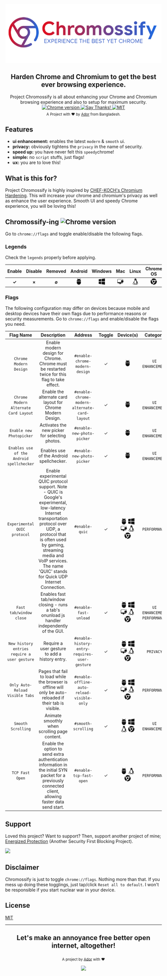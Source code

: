 <div align="center">
<img src="https://raw.githubusercontent.com/AdroitAdorKhan/Chromossify/master/assets/hero.png">
</div>

<h2 align="center">Harden Chrome and Chromium to get the best ever browsing experience.</h2>
<div align="center">
  Project Chromossify is all about enhancing your Chrome and Chromium browsing experience and also to setup for maximum security.
</div>

<div align="center">
  <!-- Chrome/Chromium -->
  <a href="#">
    <img src="https://img.shields.io/badge/Chrome-69+-orange.svg?style=flat-square"
      alt="Chrome version" />
  </a>
  <!-- Say Thanks -->
  <a href="https://saythanks.io/to/AdroitAdorKhan">
    <img src="https://img.shields.io/badge/Say%20Thanks-!-1EAEDB.svg?longCache=true&style=flat-square"
      alt="Say Thanks!" />
  </a>
  <!-- License -->
  <a href="https://github.com/EnergizedProtection/block/blob/master/LICENSE">
    <img src="https://img.shields.io/badge/License-MIT-blue.svg?style=flat-square"
      alt="MIT" />
  </a>
</div>

<div align="center">
  <sub>A Project with ❤ by <a href="https://nayemador.com" target="_blank">Ador</a> from Bangladesh.
</div>

## Features
- __ui enhancement:__ enables the latest `modern` & `smooth` ui.
- __privacy:__ obviously tightens the `privacy` in the name of security.
- __speed up:__ you have never felt this `speedy`chrome!
- __simple:__ no `script` stuffs, just flags!
- __ux:__ you are to love this!

## What is this for?

Project Chromossify is highly inspired by <a href="https://github.com/CHEF-KOCH/Chromium-hardening" target="_blank">CHEF-KOCH's Chromium Hardening</a>. 
This will increase your chrome and chromium's privacy as well as enhance the user experience. Smooth UI and speedy Chrome experience, you will be loving this!

## Chromossify-ing <img src="https://img.shields.io/badge/Chrome-69+-orange.svg?style=flat-square" alt="Chrome version" />
Go to <code>chrome://flags</code> and toggle enable/disable the following flags.

### Legends
Check the `legends` properly before applying.

Enable | Disable | Removed | Android | Windows | Mac | Linux | Chrome OS | 
|:----:|:-------:|:-------:|:-------:|:-------:|:---:|:-----:|:---------:|
<strong>✓</strong> | <strong>×</strong> | <strong>∅</strong> | <a href="#"><img src="https://raw.githubusercontent.com/AdroitAdorKhan/Chromossify/master/assets/android.png" width="20" height="20"></a> | <a href="#"><img src="https://raw.githubusercontent.com/AdroitAdorKhan/Chromossify/master/assets/windows.png" width="20" height="20"></a> | <a href="#"><img src="https://raw.githubusercontent.com/AdroitAdorKhan/Chromossify/master/assets/mac.png" width="20" height="20"></a> | <a href="#"><img src="https://raw.githubusercontent.com/AdroitAdorKhan/Chromossify/master/assets/linux.png" width="20" height="20"></a> | <a href="#"><img src="https://raw.githubusercontent.com/AdroitAdorKhan/Chromossify/master/assets/chrome.png" width="20" height="20"></a>

### Flags
The following configuration may differ on devices because mobile and desktop devices have their own flags due to performance reasons or security measurements.
Go to <code>chrome://flags</code> and enable/disable the flags you need.

Flag Name | Description | Address | Toggle | Device(s) | Category |
|:-------:|:-----------:|:-------:|:------:|:---------:|:--------:|
`Chrome Modern Design` | Enable modern design for Chrome. Chrome must be restarted twice for this flag to take effect. | `#enable-chrome-modern-design` | ✓ | <a href="#"><img src="https://raw.githubusercontent.com/AdroitAdorKhan/Chromossify/master/assets/android.png" width="20" height="20"></a> | `UI ENHANCEMENT` |
`Chrome Modern Alternate Card Layout` | Enable the alternate card layout for Chrome Modern Design. | `#enable-chrome-modern-alternate-card-layout` | ✓ | <a href="#"><img src="https://raw.githubusercontent.com/AdroitAdorKhan/Chromossify/master/assets/android.png" width="20" height="20"></a> | `UI ENHANCEMENT` |
`Enable new Photopicker` | Activates the new picker for selecting photos. | `#enable-new-photo-picker` | ✓ | <a href="#"><img src="https://raw.githubusercontent.com/AdroitAdorKhan/Chromossify/master/assets/android.png" width="20" height="20"></a> | `UI ENHANCEMENT` |
`Enables use of the Android spellchecker` | Enables use of the Android spellchecker. | `#enable-new-photo-picker` | ✓ | <a href="#"><img src="https://raw.githubusercontent.com/AdroitAdorKhan/Chromossify/master/assets/android.png" width="20" height="20"></a> | `UI ENHANCEMENT` |
`Experimental QUIC protocol` | Enable experimental QUIC protocol support. Note - QUIC is Google's experimental, low-latency Internet transportation protocol over UDP, a protocol that is often used by gaming, streaming media and VoIP services. The name 'QUIC' stands for Quick UDP Internet Connection. | `#enable-quic` | ✓ | <a href="#"><img src="https://raw.githubusercontent.com/AdroitAdorKhan/Chromossify/master/assets/android.png" width="20" height="20"></a> <a href="#"><img src="https://raw.githubusercontent.com/AdroitAdorKhan/Chromossify/master/assets/windows.png" width="20" height="20"></a> <a href="#"><img src="https://raw.githubusercontent.com/AdroitAdorKhan/Chromossify/master/assets/mac.png" width="20" height="20"></a> <a href="#"><img src="https://raw.githubusercontent.com/AdroitAdorKhan/Chromossify/master/assets/linux.png" width="20" height="20"></a> <a href="#"><img src="https://raw.githubusercontent.com/AdroitAdorKhan/Chromossify/master/assets/chrome.png" width="20" height="20"></a> | `PERFORMANCE` |
`Fast tab/window close` | Enables fast tab/window closing - runs a tab's onunload js handler independently of the GUI. | `#enable-fast-unload` | ✓ | <a href="#"><img src="https://raw.githubusercontent.com/AdroitAdorKhan/Chromossify/master/assets/android.png" width="20" height="20"></a> <a href="#"><img src="https://raw.githubusercontent.com/AdroitAdorKhan/Chromossify/master/assets/windows.png" width="20" height="20"></a> <a href="#"><img src="https://raw.githubusercontent.com/AdroitAdorKhan/Chromossify/master/assets/mac.png" width="20" height="20"></a> <a href="#"><img src="https://raw.githubusercontent.com/AdroitAdorKhan/Chromossify/master/assets/linux.png" width="20" height="20"></a> <a href="#"><img src="https://raw.githubusercontent.com/AdroitAdorKhan/Chromossify/master/assets/chrome.png" width="20" height="20"></a> | `UI ENHANCEMENT` `PERFORMANCE` |
`New history entries require a user gesture` | Require a user gesture to add a history entry. | `#enable-history-entry-requires-user-gesture` | ✓ | <a href="#"><img src="https://raw.githubusercontent.com/AdroitAdorKhan/Chromossify/master/assets/android.png" width="20" height="20"></a> <a href="#"><img src="https://raw.githubusercontent.com/AdroitAdorKhan/Chromossify/master/assets/windows.png" width="20" height="20"></a> <a href="#"><img src="https://raw.githubusercontent.com/AdroitAdorKhan/Chromossify/master/assets/mac.png" width="20" height="20"></a> <a href="#"><img src="https://raw.githubusercontent.com/AdroitAdorKhan/Chromossify/master/assets/linux.png" width="20" height="20"></a> <a href="#"><img src="https://raw.githubusercontent.com/AdroitAdorKhan/Chromossify/master/assets/chrome.png" width="20" height="20"></a> | `PRIVACY` |
`Only Auto-Reload Visible Tabs` | Pages that fail to load while the browser is offline will only be auto-reloaded if their tab is visible. | `#enable-offline-auto-reload-visible-only` | ✓ | <a href="#"><img src="https://raw.githubusercontent.com/AdroitAdorKhan/Chromossify/master/assets/android.png" width="20" height="20"></a> <a href="#"><img src="https://raw.githubusercontent.com/AdroitAdorKhan/Chromossify/master/assets/windows.png" width="20" height="20"></a> <a href="#"><img src="https://raw.githubusercontent.com/AdroitAdorKhan/Chromossify/master/assets/mac.png" width="20" height="20"></a> <a href="#"><img src="https://raw.githubusercontent.com/AdroitAdorKhan/Chromossify/master/assets/linux.png" width="20" height="20"></a> <a href="#"><img src="https://raw.githubusercontent.com/AdroitAdorKhan/Chromossify/master/assets/chrome.png" width="20" height="20"></a> | `PERFORMANCE` |
`Smooth Scrolling` | Animate smoothly when scrolling page content. | `#smooth-scrolling` | ✓ | <a href="#"><img src="https://raw.githubusercontent.com/AdroitAdorKhan/Chromossify/master/assets/android.png" width="20" height="20"></a> <a href="#"><img src="https://raw.githubusercontent.com/AdroitAdorKhan/Chromossify/master/assets/windows.png" width="20" height="20"></a> <a href="#"><img src="https://raw.githubusercontent.com/AdroitAdorKhan/Chromossify/master/assets/linux.png" width="20" height="20"></a> <a href="#"><img src="https://raw.githubusercontent.com/AdroitAdorKhan/Chromossify/master/assets/chrome.png" width="20" height="20"></a> | `UI ENHANCEMENT` |
`TCP Fast Open` | Enable the option to send extra authentication information in the initial SYN packet for a previously connected client, allowing faster data send start. | `#enable-tcp-fast-open` | ✓ | <a href="#"><img src="https://raw.githubusercontent.com/AdroitAdorKhan/Chromossify/master/assets/android.png" width="20" height="20"></a> <a href="#"><img src="https://raw.githubusercontent.com/AdroitAdorKhan/Chromossify/master/assets/linux.png" width="20" height="20"></a> <a href="#"><img src="https://raw.githubusercontent.com/AdroitAdorKhan/Chromossify/master/assets/chrome.png" width="20" height="20"></a> | `PERFORMANCE` |




## Support

Loved this project? Want to support? Then, support another project of mine; <a href="http://go.energized.pro/github" target="_blank">Energized Protection</a> (Another Security First Blocking Project).

<a href="https://paypal.me/pools/c/86ZbnsTbVN" target="_blank"><img src="https://www.paypalobjects.com/webstatic/mktg/logo/bdg_now_accepting_pp_2line_w.png"></a>

## Disclaimer

Chromossify is just to toggle `chrome://flags`. Nothing more than that. If you mess up doing these togglings, just tap/click `Reset all to default`. I won't be responsible if you start nuclear war in your device.

## License
[MIT](https://github.com/AdroitAdorKhan/Chromossify/blob/master/LICENSE)

---

<div align="center">
  <h2>Let's make an annoyance free better open internet, altogether!</h2>
</div>

<p align="center"><sub>A project by <a href="https://nayemador.com" target="_blank">Ador</a> with ❤<p>

<p align="center"><a href="https://saythanks.io/to/AdroitAdorKhan" target="_blank"><img src="https://img.shields.io/badge/Say%20Thanks-!-1EAEDB.svg?longCache=true&style=flat-square"></a><p>
